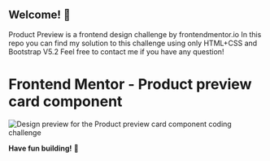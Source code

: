 

## Welcome! 👋
Product Preview is a frontend design challenge by frontendmentor.io
In this repo you can find my solution to this challenge using only HTML+CSS and Bootstrap V5.2
Feel free to contact me if you have any question!

# Frontend Mentor - Product preview card component
![Design preview for the Product preview card component coding challenge](https://www.frontendmentor.io/challenges/product-preview-card-component-GO7UmttRfa)

**Have fun building!** 🚀
